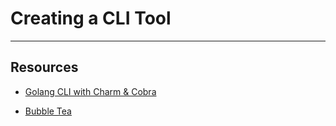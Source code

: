 # Creating a CLI Tool

---

## Resources

- [Golang CLI with Charm & Cobra](https://www.youtube.com/watch?v=yiFhQGJeRJk)

- [Bubble Tea](https://www.youtube.com/watch?v=uJ2egAkSkjg&t)